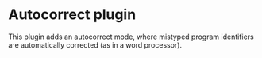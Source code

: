 # Autocorrect plugin

This plugin adds an autocorrect mode, where mistyped program identifiers are automatically corrected (as in a word processor).

